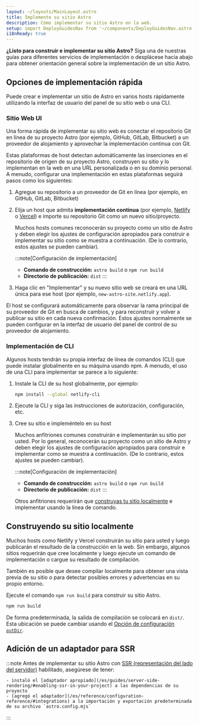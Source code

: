 ```yaml
---
layout: ~/layouts/MainLayout.astro
title: Implemente su sitio Astro
description: Cómo implementar su sitio Astro en la web.
setup: import DeployGuidesNav from '~/components/DeployGuidesNav.astro';
i18nReady: true
---
```

**¿Listo para construir e implementar su sitio Astro?** Siga una de nuestras guías para diferentes servicios de implementación o desplácese hacia abajo para obtener orientación general sobre la implementación de un sitio Astro.

<DeployGuidesNav />

## Opciones de implementación rápida

Puede crear e implementar un sitio de Astro en varios hosts rápidamente utilizando la interfaz de usuario del panel de su sitio web o una CLI.

### Sitio Web UI 

Una forma rápida de implementar su sitio web es conectar el repositorio Git en línea de su proyecto Astro (por ejemplo, GitHub, GitLab, Bitbucket) a un proveedor de alojamiento y aprovechar la implementación continua con Git.

Estas plataformas de host detectan automáticamente las inserciones en el repositorio de origen de su proyecto Astro, construyen su sitio y lo implementan en la web en una URL personalizada o en su dominio personal. A menudo, configurar una implementación en estas plataformas seguirá pasos como los siguientes:

1. Agregue su repositorio a un proveedor de Git en línea (por ejemplo, en GitHub, GitLab, Bitbucket)

1. Elija un host que admita **implementación continua** (por ejemplo, [Netlify](/es/guides/deploy/netlify/) o [Vercel](/es/guides/deploy/vercel/)) e importe su repositorio Git como un nuevo sitio/proyecto.

    Muchos hosts comunes reconocerán su proyecto como un sitio de Astro y deben elegir los ajustes de configuración apropiados para construir e implementar su sitio como se muestra a continuación. (De lo contrario, estos ajustes se pueden cambiar).

    :::note[Configuración de implementación]
    - **Comando de construcción:** `astro build` o `npm run build`
    - **Directorio de publicación:** `dist`
    :::

1. Haga clic en "Implementar" y su nuevo sitio web se creará en una URL única para ese host (por ejemplo, `new-astro-site.netlify.app`).


El host se configurará automáticamente para observar la rama principal de su proveedor de Git en busca de cambios, y para reconstruir y volver a publicar su sitio en cada nueva confirmación. Estos ajustes normalmente se pueden configurar en la interfaz de usuario del panel de control de su proveedor de alojamiento.

### Implementación de CLI

Algunos hosts tendrán su propia interfaz de línea de comandos (CLI) que puede instalar globalmente en su máquina usando npm. A menudo, el uso de una CLI para implementar se parece a lo siguiente:

1. Instale la CLI de su host globalmente, por ejemplo:

    ```bash
    npm install --global netlify-cli
    ```

1. Ejecute la CLI y siga las instrucciones de autorización, configuración, etc.

1. Cree su sitio e impleméntelo en su host

    Muchos anfitriones comunes construirán e implementarán su sitio por usted. Por lo general, reconocerán su proyecto como un sitio de Astro y deben elegir los ajustes de configuración apropiados para construir e implementar como se muestra a continuación. (De lo contrario, estos ajustes se pueden cambiar).

    :::note[Configuración de implementación]
    - **Comando de construcción:** `astro build` o `npm run build`
    - **Directorio de publicación:** `dist`
    :::


    Otros anfitriones requerirán que [construyas tu sitio localmente](#construyendo-su-sitio-localmente) e implementar usando la línea de comando.

## Construyendo su sitio localmente

Muchos hosts como Netlify y Vercel construirán su sitio para usted y luego publicarán el resultado de la construcción en la web. Sin embargo, algunos sitios requerirán que cree localmente y luego ejecute un comando de implementación o cargue su resultado de compilación.

También es posible que desee compilar localmente para obtener una vista previa de su sitio o para detectar posibles errores y advertencias en su propio entorno.

Ejecute el comando `npm run build` para construir su sitio Astro.

```bash
npm run build
```

De forma predeterminada, la salida de compilación se colocará en `dist/`. Esta ubicación se puede cambiar usando el [Opción de configuración `outDir`](/es/reference/configuration-reference/#outdir). 

## Adición de un adaptador para SSR

:::note
Antes de implementar su sitio Astro con [SSR (representación del lado del servidor)](/es/guides/server-side-rendering/) habilitado, asegúrese de tener:

    - instaló el [adaptador apropiado](/es/guides/server-side-rendering/#enabling-ssr-in-your-project) a las dependencias de su proyecto
    - [agregó el adaptador](/es/reference/configuration-reference/#integrations) a la importación y exportación predeterminada de su archivo `astro.config.mjs`
:::

